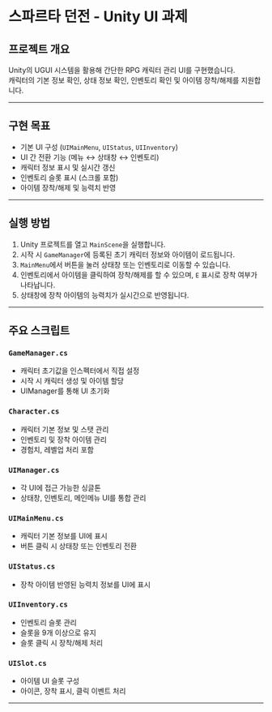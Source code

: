 # 스파르타 던전 - Unity UI 과제

## 프로젝트 개요

Unity의 UGUI 시스템을 활용해 간단한 RPG 캐릭터 관리 UI를 구현했습니다.  
캐릭터의 기본 정보 확인, 상태 정보 확인, 인벤토리 확인 및 아이템 장착/해제를 지원합니다.

---

## 구현 목표

- 기본 UI 구성 (`UIMainMenu`, `UIStatus`, `UIInventory`)
- UI 간 전환 기능 (메뉴 ↔ 상태창 ↔ 인벤토리)
- 캐릭터 정보 표시 및 실시간 갱신
- 인벤토리 슬롯 표시 (스크롤 포함)
- 아이템 장착/해제 및 능력치 반영

---

## 실행 방법

1. Unity 프로젝트를 열고 `MainScene`을 실행합니다.
2. 시작 시 `GameManager`에 등록된 초기 캐릭터 정보와 아이템이 로드됩니다.
3. `MainMenu`에서 버튼을 눌러 상태창 또는 인벤토리로 이동할 수 있습니다.
4. 인벤토리에서 아이템을 클릭하여 장착/해제를 할 수 있으며, `E` 표시로 장착 여부가 나타납니다.
5. 상태창에 장착 아이템의 능력치가 실시간으로 반영됩니다.

---

## 주요 스크립트

### `GameManager.cs`
- 캐릭터 초기값을 인스펙터에서 직접 설정
- 시작 시 캐릭터 생성 및 아이템 할당
- UIManager를 통해 UI 초기화

### `Character.cs`
- 캐릭터 기본 정보 및 스탯 관리
- 인벤토리 및 장착 아이템 관리
- 경험치, 레벨업 처리 포함

### `UIManager.cs`
- 각 UI에 접근 가능한 싱글톤
- 상태창, 인벤토리, 메인메뉴 UI를 통합 관리

### `UIMainMenu.cs`
- 캐릭터 기본 정보를 UI에 표시
- 버튼 클릭 시 상태창 또는 인벤토리 전환

### `UIStatus.cs`
- 장착 아이템 반영된 능력치 정보를 UI에 표시

### `UIInventory.cs`
- 인벤토리 슬롯 관리
- 슬롯을 9개 이상으로 유지
- 슬롯 클릭 시 장착/해제 처리

### `UISlot.cs`
- 아이템 UI 슬롯 구성
- 아이콘, 장착 표시, 클릭 이벤트 처리

---

